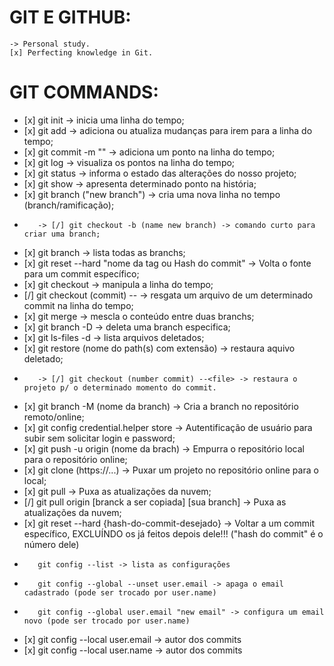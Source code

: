 # GIT E GITHUB:

    -> Personal study.
    [x] Perfecting knowledge in Git.

# GIT COMMANDS:

*    [x] git init -> inicia uma linha do tempo;
*    [x] git add -> adiciona ou atualiza mudanças para irem para a linha do tempo;
*    [x] git commit -m "" -> adiciona um ponto na linha do tempo;
*    [x] git log -> visualiza os pontos na linha do tempo;
*    [x] git status -> informa o estado das alterações do nosso projeto;
*    [x] git show -> apresenta determinado ponto na história;
*    [x] git branch ("new branch") -> cria uma nova linha no tempo (branch/ramificação);
*        -> [/] git checkout -b (name new branch) -> comando curto para criar uma branch;
*    [x] git branch -> lista todas as branchs;
*    [x] git reset --hard "nome da tag ou Hash do commit" -> Volta o fonte para um commit específico;
*    [x] git checkout -> manipula a linha do tempo;
*    [/] git checkout (commit) --<file> -> resgata um arquivo de um determinado commit na linha do tempo;
*    [x] git merge -> mescla o conteúdo entre duas branchs;
*    [x] git branch -D -> deleta uma branch especifica;
*    [x] git ls-files -d -> lista arquivos deletados;
*    [x] git restore (nome do path(s) com extensão) -> restaura aquivo deletado;
*        -> [/] git checkout (number commit) --<file> -> restaura o projeto p/ o determinado momento do commit.
*    [x] git branch -M (nome da branch) -> Cria a branch no repositório remoto/online;
*    [x] git config credential.helper store -> Autentificação de usuário para subir sem solicitar login e password;
*    [x] git push -u origin (nome da brach) -> Empurra o repositório local para o repositório online;
*    [x] git clone (https://...) -> Puxar um projeto no repositório online para o local;
*    [x] git pull -> Puxa as atualizações da nuvem;
*    [/] git pull origin [branck a ser copiada] [sua branch] -> Puxa as atualizações da nuvem;
*    [x] git reset --hard {hash-do-commit-desejado} -> Voltar a um commit específico, EXCLUÍNDO os já feitos depois dele!!! ("hash do commit" é o número dele)
*        git config --list -> lista as configurações
*        git config --global --unset user.email -> apaga o email cadastrado (pode ser trocado por user.name)
*        git config --global user.email "new email" -> configura um email novo (pode ser trocado por user.name)
*    [x] git config --local user.email -> autor dos commits
*    [x] git config --local user.name -> autor dos commits
